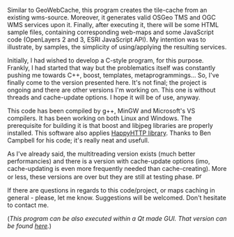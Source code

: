 Similar to GeoWebCache, this program creates the tile-cache from an existing wms-source. Moreover, it generates valid OSGeo TMS and OGC WMS services upon it. Finally, after executing it, there will be some HTML sample files, containing corresponding web-maps and some JavaScript code (OpenLayers 2 and 3, ESRI JavaScript API). My intention was to illustrate, by samples, the simplicity of using/applying the resulting services.

Initially, I had wished to develop a C-style program, for this purpose. Frankly, I had started that way but the problematics itself was constantly pushing me towards C++, boost, templates, metaprogrammings... So, I've finally come to the version presented here.  It's not final; the project is ongoing and there are other versions I'm working on. This one is without threads and cache-update options. I hope it will be of use, anyway.

This code has been compiled by g++, MinGW and Microsoft's VS compilers. It has been working on both Linux and Windows. The prerequisite for building it is that boost and libjpeg libraries are properly installed. This software also applies <a href="http://scumways.com/happyhttp/happyhttp.html">HappyHTTP library</a>. Thanks to Ben Campbell for his code; it's really neat and usefull.

As I've already said, the multitreading version exists (much better performancies) and there is a version with cache-update options (imo, cache-updating is even more frequently needed than cache-creating). More or less, these versions are over but they are still at testing phase. <img src="http://forum.srpskinacionalisti.com/images/smilies/eusa_pray.gif" alt="pray to be good" height="16" width="19"> 

If there are questions in regards to this code/project, or maps caching in general - please, let me know. Suggestions will be welcomed. Don't hesitate to contact me.

(<i>This program can be also executed within a Qt made GUI. That version can be found <a href="https://github.com/sasamil/WMS-TMS-Maker-Qt-GUI">here</a>.</i>)


